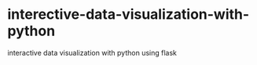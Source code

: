 # interective-data-visualization-with-python
interactive data visualization with python using flask
